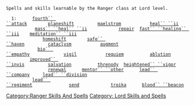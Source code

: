 `Spells and skills learnable by the Ranger class at Lord level.`  
  
  
`  1:      `[`fourth`` ``attack`](fourth_attack "wikilink")`        `[`planeshift`](planeshift "wikilink")`         `[`maelstrom`](maelstrom "wikilink")`           `[`heal`` ``ii`](heal_ii "wikilink")  
`           `[`mass`` ``heal`` ``ii`](mass_heal_ii "wikilink")`            `[`repair`](repair "wikilink")`  `[`fast`` ``healing`` ``iii`](fast_healing_iii "wikilink")`    `[`meditation`` ``iii`](meditation_iii "wikilink")  
`              `[`homeshift`](homeshift "wikilink")`        `[`safe`` ``haven`](safe_haven "wikilink")`         `[`cataclysm`](cataclysm "wikilink")`           `[`augment`](augment "wikilink")  
`            `[`bio`` ``empathy`](bio_empathy "wikilink")`             `[`vigil`](vigil "wikilink")`           `[`requiem`](requiem "wikilink")`          `[`ablution`](ablution "wikilink")  
`         `[`improved`` ``invis`](improved_invis "wikilink")`         `[`salvation`](salvation "wikilink")`          `[`threnody`](threnody "wikilink")`  `[`heightened`` ``vigor`](heightened_vigor "wikilink")  
`                `[`renewal`](renewal "wikilink")`      `[`mentor`` ``other`](mentor_other "wikilink")`      `[`lead`` ``company`](lead_company "wikilink")`     `[`lead`` ``division`](lead_division "wikilink")  
`          `[`lead`` ``regiment`](lead_regiment "wikilink")`              `[`send`](send "wikilink")`            `[`troika`](troika "wikilink")`      `[`blood`` ``beacon`](blood_beacon "wikilink")

[Category:Ranger Skills And
Spells](Category:Ranger_Skills_And_Spells "wikilink") [Category: Lord
Skills and Spells](Category:_Lord_Skills_and_Spells "wikilink")
